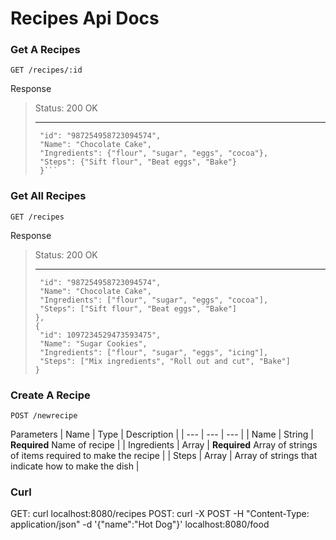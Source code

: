 Recipes Api Docs
======

### Get A Recipes
```
GET /recipes/:id
```

Response
>Status: 200 OK 
>____________________________________
>```{
>  "id": "987254958723094574",
>  "Name": "Chocolate Cake",
>  "Ingredients": {"flour", "sugar", "eggs", "cocoa"},
>  "Steps": {"Sift flour", "Beat eggs", "Bake"}
>  }```

### Get All Recipes
```
GET /recipes
```

Response
>Status: 200 OK 
>____________________________________
>```{
>  "id": "987254958723094574",
>  "Name": "Chocolate Cake",
>  "Ingredients": ["flour", "sugar", "eggs", "cocoa"],
>  "Steps": ["Sift flour", "Beat eggs", "Bake"]
>},
>{
>  "id": 1097234529473593475",
>  "Name": "Sugar Cookies",
>  "Ingredients": ["flour", "sugar", "eggs", "icing"],
>  "Steps": ["Mix ingredients", "Roll out and cut", "Bake"]
>}
>```

### Create A Recipe
```
POST /newrecipe
```

Parameters
| Name | Type | Description |
| --- | --- | --- |
| Name | String | **Required** Name of recipe |
| Ingredients | Array | **Required** Array of strings of items required to make the recipe |
| Steps | Array | Array of strings that indicate how to make the dish |


### Curl
GET: curl localhost:8080/recipes
POST: curl -X POST -H "Content-Type: application/json" -d '{"name":"Hot Dog"}' localhost:8080/food
